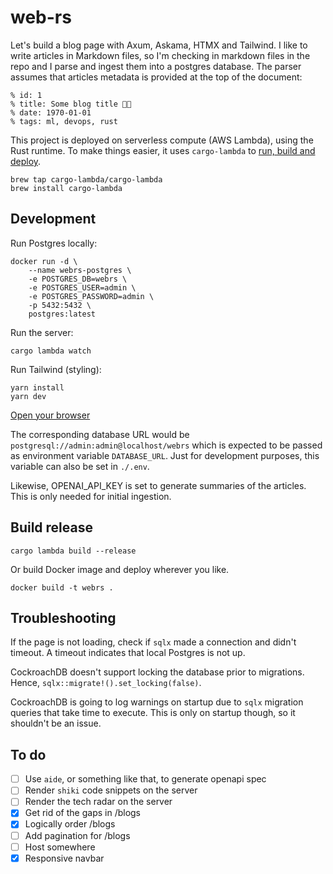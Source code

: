 # web-rs

Let's build a blog page with Axum, Askama, HTMX and Tailwind. I like to write articles in Markdown files, so I'm checking in markdown files in the repo and I parse and ingest them into a postgres database. The parser assumes that articles metadata is provided at the top of the document:

```
% id: 1
% title: Some blog title 🤖🧠
% date: 1970-01-01
% tags: ml, devops, rust
```

This project is deployed on serverless compute (AWS Lambda), using the Rust runtime. To make things easier, it uses `cargo-lambda` to [run, build and deploy](https://www.cargo-lambda.info/).

```
brew tap cargo-lambda/cargo-lambda
brew install cargo-lambda
```

## Development

Run Postgres locally:

```
docker run -d \
    --name webrs-postgres \
    -e POSTGRES_DB=webrs \
    -e POSTGRES_USER=admin \
    -e POSTGRES_PASSWORD=admin \
    -p 5432:5432 \
    postgres:latest
```

Run the server:

```
cargo lambda watch
```

Run Tailwind (styling):

```
yarn install
yarn dev
```

[Open your browser](http://localhost:3000)

The corresponding database URL would be `postgresql://admin:admin@localhost/webrs` which is expected to be passed as environment variable `DATABASE_URL`. Just for development purposes, this variable can also be set in `./.env`.

Likewise, OPENAI_API_KEY is set to generate summaries of the articles. This is only needed for initial ingestion.

## Build release

```
cargo lambda build --release
```

Or build Docker image and deploy wherever you like.

```
docker build -t webrs .
```

## Troubleshooting

If the page is not loading, check if `sqlx` made a connection and didn't timeout. A timeout indicates that local Postgres is not up.

CockroachDB doesn't support locking the database prior to migrations. Hence, `sqlx::migrate!().set_locking(false)`.

CockroachDB is going to log warnings on startup due to `sqlx` migration queries that take time to execute. This is only on startup though, so it shouldn't be an issue.

## To do

- [ ] Use `aide`, or something like that, to generate openapi spec
- [ ] Render `shiki` code snippets on the server
- [ ] Render the tech radar on the server
- [x] Get rid of the gaps in /blogs
- [x] Logically order /blogs
- [ ] Add pagination for /blogs
- [ ] Host somewhere
- [x] Responsive navbar
